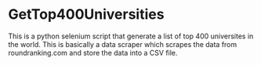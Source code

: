 # GetTop400Universities
This is a python selenium script that generate a list of top 400 universites in the world. This is basically a data scraper which scrapes the data from roundranking.com and store the data into a CSV file.
